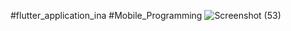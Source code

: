 #flutter_application_ina
#Mobile_Programming
![Screenshot (53)](https://user-images.githubusercontent.com/113892252/231769026-4ffc21e1-a787-49db-9eb1-1757e5e06183.png)
